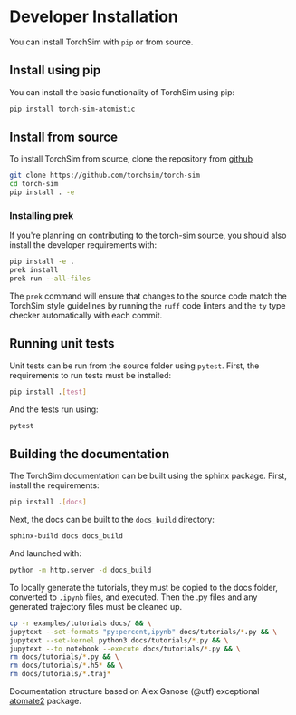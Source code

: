# Developer Installation

You can install TorchSim with `pip` or from source.

## Install using pip

You can install the basic functionality of TorchSim using pip:

```bash
pip install torch-sim-atomistic
```

## Install from source

To install TorchSim from source, clone the repository from [github](https://github.com/torchsim/torch-sim)

```bash
git clone https://github.com/torchsim/torch-sim
cd torch-sim
pip install . -e
```

### Installing prek

If you're planning on contributing to the torch-sim source, you should also install
the developer requirements with:

```bash
pip install -e .
prek install
prek run --all-files
```

The `prek` command will ensure that changes to the source code match the
TorchSim style guidelines by running the `ruff` code linters and the `ty` type checker automatically with each commit.

## Running unit tests

Unit tests can be run from the source folder using `pytest`. First, the requirements
to run tests must be installed:

```bash
pip install .[test]
```

And the tests run using:

```bash
pytest
```

## Building the documentation

The TorchSim documentation can be built using the sphinx package. First, install the requirements:

```bash
pip install .[docs]
```

Next, the docs can be built to the `docs_build` directory:

```bash
sphinx-build docs docs_build
```

And launched with:

```bash
python -m http.server -d docs_build
```

To locally generate the tutorials, they must be copied to the docs folder,
converted to `.ipynb` files, and executed. Then the .py files and any generated
trajectory files must be cleaned up.

```bash
cp -r examples/tutorials docs/ && \
jupytext --set-formats "py:percent,ipynb" docs/tutorials/*.py && \
jupytext --set-kernel python3 docs/tutorials/*.py && \
jupytext --to notebook --execute docs/tutorials/*.py && \
rm docs/tutorials/*.py && \
rm docs/tutorials/*.h5* && \
rm docs/tutorials/*.traj*
```

Documentation structure based on Alex Ganose (@utf) exceptional
[atomate2](https://materialsproject.github.io/atomate2/) package.
